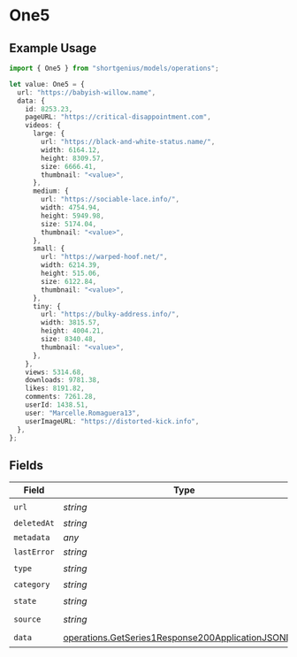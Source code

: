 # One5

## Example Usage

```typescript
import { One5 } from "shortgenius/models/operations";

let value: One5 = {
  url: "https://babyish-willow.name",
  data: {
    id: 8253.23,
    pageURL: "https://critical-disappointment.com",
    videos: {
      large: {
        url: "https://black-and-white-status.name/",
        width: 6164.12,
        height: 8309.57,
        size: 6666.41,
        thumbnail: "<value>",
      },
      medium: {
        url: "https://sociable-lace.info/",
        width: 4754.94,
        height: 5949.98,
        size: 5174.04,
        thumbnail: "<value>",
      },
      small: {
        url: "https://warped-hoof.net/",
        width: 6214.39,
        height: 515.06,
        size: 6122.84,
        thumbnail: "<value>",
      },
      tiny: {
        url: "https://bulky-address.info/",
        width: 3815.57,
        height: 4004.21,
        size: 8340.48,
        thumbnail: "<value>",
      },
    },
    views: 5314.68,
    downloads: 9781.38,
    likes: 8191.82,
    comments: 7261.28,
    userId: 1438.51,
    user: "Marcelle.Romaguera13",
    userImageURL: "https://distorted-kick.info",
  },
};
```

## Fields

| Field                                                                                                                      | Type                                                                                                                       | Required                                                                                                                   | Description                                                                                                                |
| -------------------------------------------------------------------------------------------------------------------------- | -------------------------------------------------------------------------------------------------------------------------- | -------------------------------------------------------------------------------------------------------------------------- | -------------------------------------------------------------------------------------------------------------------------- |
| `url`                                                                                                                      | *string*                                                                                                                   | :heavy_check_mark:                                                                                                         | N/A                                                                                                                        |
| `deletedAt`                                                                                                                | *string*                                                                                                                   | :heavy_minus_sign:                                                                                                         | N/A                                                                                                                        |
| `metadata`                                                                                                                 | *any*                                                                                                                      | :heavy_minus_sign:                                                                                                         | N/A                                                                                                                        |
| `lastError`                                                                                                                | *string*                                                                                                                   | :heavy_minus_sign:                                                                                                         | N/A                                                                                                                        |
| `type`                                                                                                                     | *string*                                                                                                                   | :heavy_check_mark:                                                                                                         | N/A                                                                                                                        |
| `category`                                                                                                                 | *string*                                                                                                                   | :heavy_minus_sign:                                                                                                         | N/A                                                                                                                        |
| `state`                                                                                                                    | *string*                                                                                                                   | :heavy_check_mark:                                                                                                         | N/A                                                                                                                        |
| `source`                                                                                                                   | *string*                                                                                                                   | :heavy_check_mark:                                                                                                         | N/A                                                                                                                        |
| `data`                                                                                                                     | [operations.GetSeries1Response200ApplicationJSONData](../../models/operations/getseries1response200applicationjsondata.md) | :heavy_check_mark:                                                                                                         | N/A                                                                                                                        |